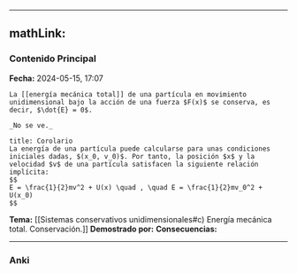 
---
mathLink:
---
### Contenido Principal

**Fecha:** 2024-05-15, 17:07

```ad-theorem
La [[energía mecánica total]] de una partícula en movimiento
unidimensional bajo la acción de una fuerza $F(x)$ se conserva, es decir, $\dot{E} = 0$.
```


```ad-proof
_No se ve._
```

```ad-note
title: Corolario
La energía de una partícula puede calcularse para unas condiciones iniciales dadas, $(x_0, v_0)$. Por tanto, la posición $x$ y la velocidad $v$ de una partícula satisfacen la siguiente relación implícita:
$$
E = \frac{1}{2}mv^2 + U(x) \quad , \quad E = \frac{1}{2}mv_0^2 + U(x_0)
$$
```


**Tema:** [[Sistemas conservativos unidimensionales#c) Energía mecánica total. Conservación.]]
**Demostrado por:**
**Consecuencias:**

---
### Anki
